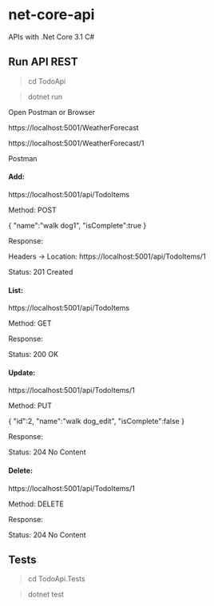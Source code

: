 # net-core-api
APIs with .Net Core 3.1 C#

## Run API REST
>cd TodoApi

>dotnet run

Open Postman or Browser

https://localhost:5001/WeatherForecast

https://localhost:5001/WeatherForecast/1

Postman

#### Add:

https://localhost:5001/api/TodoItems

Method: POST

{
  "name":"walk dog1",
  "isComplete":true
}

Response:

Headers -> Location: https://localhost:5001/api/TodoItems/1

Status: 201 Created

#### List:

https://localhost:5001/api/TodoItems

Method: GET

Response:

Status: 200 OK

#### Update:

https://localhost:5001/api/TodoItems/1

Method: PUT

{
  "id":2,
  "name":"walk dog_edit",
  "isComplete":false
}

Response:

Status: 204 No Content

#### Delete:

https://localhost:5001/api/TodoItems/1

Method: DELETE

Response:

Status: 204 No Content

## Tests
>cd TodoApi.Tests

>dotnet test
